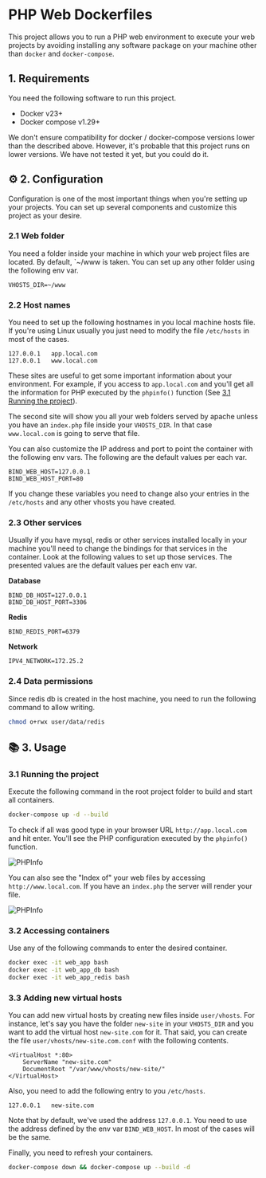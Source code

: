 # PHP Web Dockerfiles

This project allows you to run a PHP web environment to execute your web projects by avoiding installing
any software package on your machine other than `docker`  and `docker-compose`.

## 1. Requirements

You need the following software to run this project.

- Docker v23+
- Docker compose v1.29+

We don't ensure compatibility for docker / docker-compose versions lower than the described above. However, it's probable
that this project runs on lower versions. We have not tested it yet, but you could do it.

## :gear: 2. Configuration

Configuration is one of the most important things when you're setting up your projects. You can set up several
components and customize this project as your desire.

### 2.1 Web folder

You need a folder inside your machine in which your web project files are located. By default, `~/www is taken.
You can set up any other folder using the following env var. 

```dotenv
VHOSTS_DIR=~/www
```

### 2.2 Host names

You need to set up the following hostnames in you local machine hosts file. If you're using Linux usually you
just need to modify the file `/etc/hosts` in most of the cases.

```text
127.0.0.1   app.local.com
127.0.0.1   www.local.com
```

These sites are useful to get some important information about your environment. For example, if you access
to `app.local.com` and you'll get all the information for PHP executed by the `phpinfo()` function (See
[3.1 Running the project](#31-running-the-project)).

The second site will show you all your web folders served by apache unless you have an `index.php` file
inside your `VHOSTS_DIR`. In that case `www.local.com` is going to serve that file.

You can also customize the IP address and port to point the container with the following env vars. The
following are the default values per each var.

```dotenv
BIND_WEB_HOST=127.0.0.1
BIND_WEB_HOST_PORT=80
```

If you change these variables you need to change also your entries in the `/etc/hosts` and any other vhosts you
have created.

### 2.3 Other services

Usually if you have mysql, redis or other services installed locally in your machine you'll need to change
the bindings for that services in the container. Look at the following values to set up those services. The
presented values are the default values per each env var.

**Database**

```dotenv
BIND_DB_HOST=127.0.0.1
BIND_DB_HOST_PORT=3306
```

**Redis**

```dotenv
BIND_REDIS_PORT=6379
```

**Network**

```dotenv
IPV4_NETWORK=172.25.2
```

### 2.4 Data permissions

Since redis db is created in the host machine, you need to run the following command to allow writing.

```bash
chmod o+rwx user/data/redis
```

## :books: 3. Usage

### 3.1 Running the project

Execute the following command in the root project folder to build and start all containers.

```bash
docker-compose up -d --build
```

To check if all was good type in your browser URL `http://app.local.com` and hit enter. You'll see the
PHP configuration executed by the `phpinfo()` function.

![PHPInfo](https://blog.pleets.org/img/articles/phpinfo_php_web_dockerfiles.png)

You can also see the "Index of" your web files by accessing `http://www.local.com`. If you have an `index.php` the server
will render your file.

![PHPInfo](https://blog.pleets.org/img/articles/index_of_directory_apache.png)

### 3.2 Accessing containers

Use any of the following commands to enter the desired container.

```bash
docker exec -it web_app bash
docker exec -it web_app_db bash
docker exec -it web_app_redis bash
```

### 3.3 Adding new virtual hosts

You can add new virtual hosts by creating new files inside `user/vhosts`. For instance, let's say you have the
folder `new-site` in your `VHOSTS_DIR` and you want to add the virtual host `new-site.com` for it. That said, you
can create the file `user/vhosts/new-site.com.conf` with the following contents. 

```apacheconf
<VirtualHost *:80>
    ServerName "new-site.com"
    DocumentRoot "/var/www/vhosts/new-site/"
</VirtualHost>
```

Also, you need to add the following entry to you `/etc/hosts`.

```text
127.0.0.1   new-site.com
```

Note that by default, we've used the address `127.0.0.1`. You need to use the address defined by the env var 
`BIND_WEB_HOST`. In most of the cases will be the same.

Finally, you need to refresh your containers.

```bash
docker-compose down && docker-compose up --build -d
```